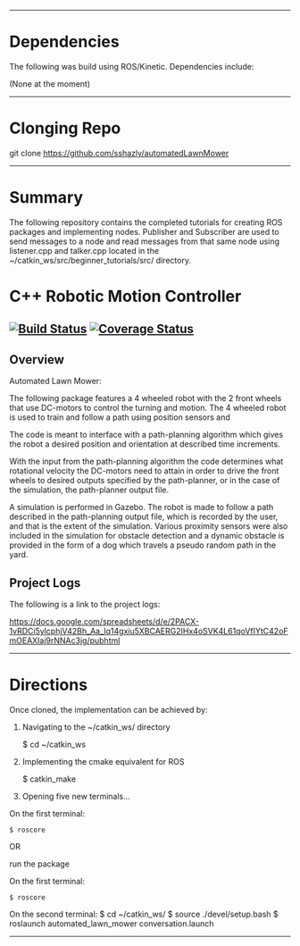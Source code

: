 
-----------------------------------------------------------

# Dependencies

The following was build using ROS/Kinetic. Dependencies include:

(None at the moment)

--------------------------------------------------------------

# Clonging Repo

git clone https://github.com/sshazly/automatedLawnMower


--------------------------------------------------------------

# Summary

The following repository contains the completed tutorials for creating ROS packages and implementing nodes. Publisher and Subscriber are used to send messages to a node and read messages from that same node using listener.cpp and talker.cpp located in the ~/catkin_ws/src/beginner_tutorials/src/ directory.
# C++ Robotic Motion Controller
[![Build Status](https://travis-ci.org/sshazly/automatedLawnMower.svg?branch=master)](https://travis-ci.org/sshazly/automatedLawnMower)
[![Coverage Status](https://coveralls.io/repos/github/sshazly/automatedLawnMower/badge.svg)](https://coveralls.io/github/sshazly/automatedLawnMower)
---

## Overview

Automated Lawn Mower:

The following package features a 4 wheeled robot with the 2 front wheels that use DC-motors to control the turning and motion. The 4 wheeled robot is used to train and follow a path using position sensors and 

The code is meant to interface with a path-planning algorithm which gives the robot a desired position and orientation at described time increments. 

With the input from the path-planning algorithm the code determines what rotational velocity the DC-motors need to attain in order to drive the front wheels to desired outputs specified by the path-planner, or in the case of the simulation, the path-planner output file.

A simulation is performed in Gazebo. The robot is made to follow a path described in the path-planning output file, which is recorded by the user, and that is the extent of the simulation. Various proximity sensors were also included in the simulation for obstacle detection and a dynamic obstacle is provided in the form of a dog which travels a pseudo random path in the yard.


## Project Logs

The following is a link to the project logs:

https://docs.google.com/spreadsheets/d/e/2PACX-1vRDCi5ylcphjV42Bh_Aa_Iq14gxiu5XBCAERG2IHx4oSVK4L61qoVfIYtC42oFmOEAXIaj9rNNAc3jg/pubhtml


--------------------------------------------------------------
# Directions
Once cloned, the implementation can be achieved by:

1)  Navigating to the ~/catkin_ws/ directory

 	$ cd ~/catkin_ws

2)  Implementing the cmake equivalent for ROS

 	$ catkin_make

3)  Opening five new terminals...

On the first terminal:

 	$ roscore


OR 

run the package

On the first terminal:

 	$ roscore

On the second terminal:
	$ cd ~/catkin_ws/
 	$ source ./devel/setup.bash
 	$ roslaunch automated_lawn_mower conversation.launch

-------------------------------------------------------------------
	

